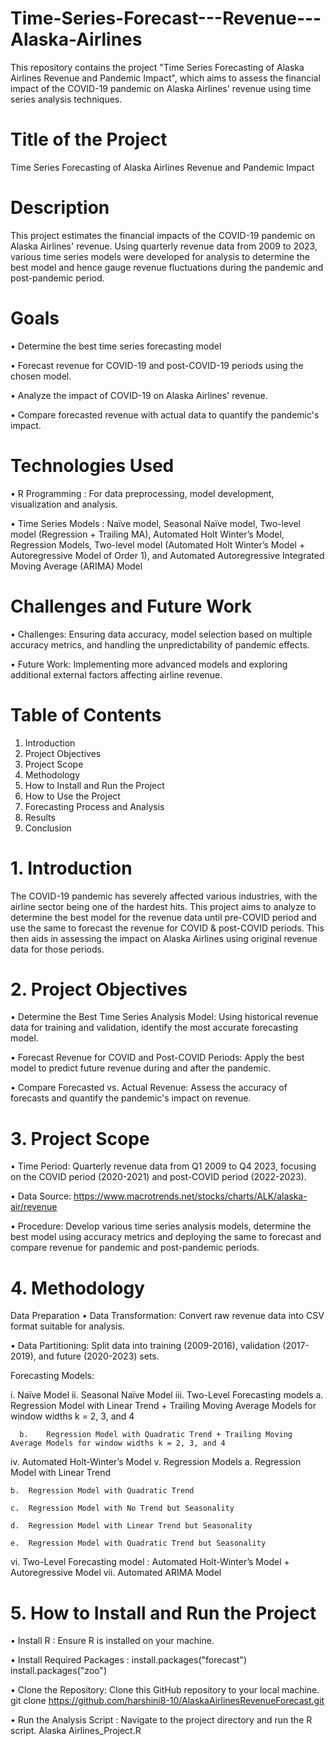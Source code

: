 # Time-Series-Forecast---Revenue---Alaska-Airlines
This repository contains the project "Time Series Forecasting of Alaska Airlines Revenue and Pandemic Impact", which aims to assess the financial impact of the COVID-19 pandemic on Alaska Airlines' revenue using time series analysis techniques.

# Title of the Project 
Time Series Forecasting of Alaska Airlines Revenue and Pandemic Impact

# Description 
This project estimates the financial impacts of the COVID-19 pandemic on Alaska Airlines' revenue. Using quarterly revenue data from 2009 to 2023, various time series models were developed for analysis to determine the best model and hence gauge revenue fluctuations during the pandemic and post-pandemic period.

# Goals 
•	Determine the best time series forecasting model

•	Forecast revenue for COVID-19 and post-COVID-19 periods using the chosen model.

•	Analyze the impact of COVID-19 on Alaska Airlines' revenue.

•	Compare forecasted revenue with actual data to quantify the pandemic's impact.

# Technologies Used 
•	R Programming : For data preprocessing, model development, visualization and analysis.

•	Time Series Models : Naïve model, Seasonal Naïve model, Two-level model (Regression + Trailing MA), Automated Holt Winter’s Model, Regression Models, Two-level model (Automated Holt Winter’s Model + Autoregressive Model of Order 1), and Automated Autoregressive Integrated Moving Average (ARIMA) Model

# Challenges and Future Work 
•	Challenges: Ensuring data accuracy, model selection based on multiple accuracy metrics, and handling the unpredictability of pandemic effects.

•	Future Work: Implementing more advanced models and exploring additional external factors affecting airline revenue.

# Table of Contents 
1.	Introduction
2.	Project Objectives
3.	Project Scope
4.	Methodology
5.	How to Install and Run the Project
6.	How to Use the Project
7.	Forecasting Process and Analysis
8.	Results
9.	Conclusion

# 1.	Introduction
The COVID-19 pandemic has severely affected various industries, with the airline sector being one of the hardest hits. This project aims to analyze to determine the best model for the revenue data until pre-COVID period and use the same to forecast the revenue for COVID & post-COVID periods. This then aids in assessing the impact on Alaska Airlines using original revenue data for those periods.

# 2.	Project Objectives
•	Determine the Best Time Series Analysis Model: Using historical revenue data for training and validation, identify the most accurate forecasting model.

•	Forecast Revenue for COVID and Post-COVID Periods: Apply the best model to predict future revenue during and after the pandemic.

•	Compare Forecasted vs. Actual Revenue: Assess the accuracy of forecasts and quantify the pandemic's impact on revenue.

# 3.	Project Scope
•	Time Period: Quarterly revenue data from Q1 2009 to Q4 2023, focusing on the COVID period (2020-2021) and post-COVID period (2022-2023).

•	Data Source: https://www.macrotrends.net/stocks/charts/ALK/alaska-air/revenue

•	Procedure: Develop various time series analysis models, determine the best model using accuracy metrics and deploying the same to forecast and compare revenue for pandemic and post-pandemic periods.

# 4.	Methodology
Data Preparation
•	Data Transformation: Convert raw revenue data into CSV format suitable for analysis.

•	Data Partitioning: Split data into training (2009-2016), validation (2017-2019), and future (2020-2023) sets.

Forecasting Models:

i.	Naïve Model
ii.	Seasonal Naïve Model
iii.	Two-Level Forecasting models
      a.	Regression Model with Linear Trend + Trailing Moving Average Models for window widths k = 2, 3, and 4
      
      b.	Regression Model with Quadratic Trend + Trailing Moving Average Models for window widths k = 2, 3, and 4
      
iv.	Automated Holt-Winter’s Model
v.	Regression Models
    a.	Regression Model with Linear Trend
    
    b.	Regression Model with Quadratic Trend
    
    c.	Regression Model with No Trend but Seasonality
    
    d.	Regression Model with Linear Trend but Seasonality
    
    e.	Regression Model with Quadratic Trend but Seasonality
    
vi.	Two-Level Forecasting model : Automated Holt-Winter’s Model + Autoregressive Model
vii.	Automated ARIMA Model

# 5.	How to Install and Run the Project
•	Install R : Ensure R is installed on your machine.

•	Install Required Packages : 
install.packages("forecast") 
install.packages("zoo") 

•	Clone the Repository: Clone this GitHub repository to your local machine.
git clone https://github.com/harshini8-10/AlaskaAirlinesRevenueForecast.git

•	Run the Analysis Script : Navigate to the project directory and run the R script.
Alaska Airlines_Project.R
